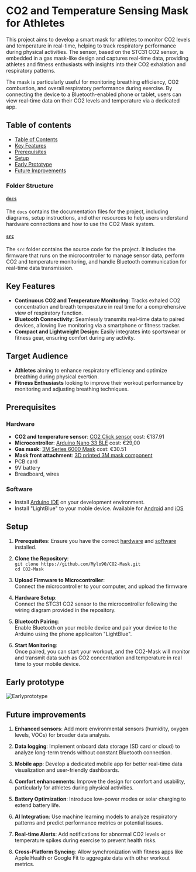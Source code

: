 # CO2 and Temperature Sensing Mask for Athletes

This project aims to develop a smart mask for athletes to monitor CO2 levels and temperature in real-time, helping to track respiratory performance during physical activities. The sensor, based on the STC31 CO2 sensor, is embedded in a gas mask-like design and captures real-time data, providing athletes and fitness enthusiasts with insights into their CO2 exhalation and respiratory patterns.

The mask is particularly useful for monitoring breathing efficiency, CO2 combustion, and overall respiratory performance during exercise. By connecting the device to a Bluetooth-enabled phone or tablet, users can view real-time data on their CO2 levels and temperature via a dedicated app.

## Table of contents 
- [Table of Contents](https://github.com/Mylo90/CO2-Mask/tree/main?tab=readme-ov-file#Table-of-contents)
- [Key Features](https://github.com/Mylo90/CO2-Mask/tree/main?tab=readme-ov-file#key-features)
- [Prerequisites](https://github.com/Mylo90/CO2-Mask/tree/main?tab=readme-ov-file#prerequisites)
- [Setup](https://github.com/Mylo90/CO2-Mask/tree/main?tab=readme-ov-file#setup)
- [Early Prototype](https://github.com/Mylo90/CO2-Mask/tree/main?tab=readme-ov-file#early-prototype)
- [Future Improvements](https://github.com/Mylo90/CO2-Mask/tree/main?tab=readme-ov-file#future-improvements)

### Folder Structure
#### [`docs`](https://github.com/Mylo90/CO2-Mask/tree/main/docs)
The `docs` contains the documentation files for the project, including diagrams, setup instructions, and other resources to help users understand hardware connections and how to use the CO2 Mask system.

#### [`src`](https://github.com/Mylo90/CO2-Mask/tree/main/src)
The `src` folder contains the source code for the project. It includes the firmware that runs on the microcontroller to manage sensor data, perform CO2 and temperature monitoring, and handle Bluetooth communication for real-time data transmission.

## Key Features
- **Continuous CO2 and Temperature Monitoring**: Tracks exhaled CO2 concentration and breath temperature in real time for a comprehensive view of respiratory function.
- **Bluetooth Connectivity**: Seamlessly transmits real-time data to paired devices, allowing live monitoring via a smartphone or fitness tracker.
- **Compact and Lightweight Design**: Easily integrates into sportswear or fitness gear, ensuring comfort during any activity.

## Target Audience
- **Athletes** aiming to enhance respiratory efficiency and optimize breathing during physical exertion.
- **Fitness Enthusiasts** looking to improve their workout performance by monitoring and adjusting breathing techniques.

## Prerequisites
### Hardware
- **CO2 and temperature sensor**: [CO2 Click sensor](https://www.mikroe.com/co2-click)    cost: €137.91  <br />
- **Microcontroller**: [Arduino Nano 33 BLE](https://store.arduino.cc/en-se/products/nano-33-ble-rev2)   cost: €29,00  <br />
- **Gas mask**: [3M Series 6000 Mask](https://www.tradeinn.com/waveinn/en/3m-series-6000-mask/138958956/p?utm_source=google_products&utm_medium=merchant&id_producte=16274255&country=se)   cost: €30.51 <br />
- **Mask front attachment**: [3D printed 3M mask component](https://www.thingiverse.com/thing:4492721) <br />
- PCB card <br />
- 9V battery <br />
- Breadboard, wires

### Software
- Install [Arduino IDE](https://www.arduino.cc/en/software) on your development environment.
- Install "LightBlue" to your moble device. Available for [Android](https://play.google.com/store/apps/details?id=com.punchthrough.lightblueexplorer&hl=en_US&pli=1) and [iOS](https://apps.apple.com/se/app/lightblue/id557428110)

## Setup <br />
1. **Prerequisites**: Ensure you have the correct [hardware](https://github.com/Mylo90/CO2-Mask/tree/main?tab=readme-ov-file#hardware) and [software](https://github.com/Mylo90/CO2-Mask/tree/main?tab=readme-ov-file#software) installed. 
   
2. **Clone the Repository**: <br />
   `git clone https://github.com/Mylo90/CO2-Mask.git`<br />
   `cd CO2-Mask`
3. **Upload Firmware to Microcontroller**: <br /> Connect the microcontroller to your computer, and upload the firmware

4. **Hardware Setup**: <br /> Connect the STC31 CO2 sensor to the microcontroller following the wiring diagram provided in the repository.

5. **Bluetooth Pairing**: <br /> Enable Bluetooth on your mobile device and pair your device to the Arduino using the phone applicaiton "LightBlue".

6. **Start Monitoring**: <br /> Once paired, you can start your workout, and the CO2-Mask will monitor and transmit data such as CO2 concentration and temperature in real time to your mobile device.

## Early prototype
![Earlyprototype](https://github.com/user-attachments/assets/018e19a2-566c-45b7-bed4-3dd9d968c381)

## Future improvements
1.	**Enhanced sensors**: Add more environmental sensors (humidity, oxygen levels, VOCs) for broader data analysis.

2.	**Data logging**: Implement onboard data storage (SD card or cloud) to analyze long-term trends without constant Bluetooth connection.

3.	**Mobile app**: Develop a dedicated mobile app for better real-time data visualization and user-friendly dashboards.

4.	**Comfort enhancements**: Improve the design for comfort and usability, particularly for athletes during physical activities.

5.	**Battery Optimization**: Introduce low-power modes or solar charging to extend battery life.

6.	**AI Integration**: Use machine learning models to analyze respiratory patterns and predict performance metrics or potential issues.
	
7.	**Real-time Alerts**: Add notifications for abnormal CO2 levels or temperature spikes during exercise to prevent health risks.
	
8.	**Cross-Platform Syncing**: Allow synchronization with fitness apps like Apple Health or Google Fit to aggregate data with other workout metrics.

